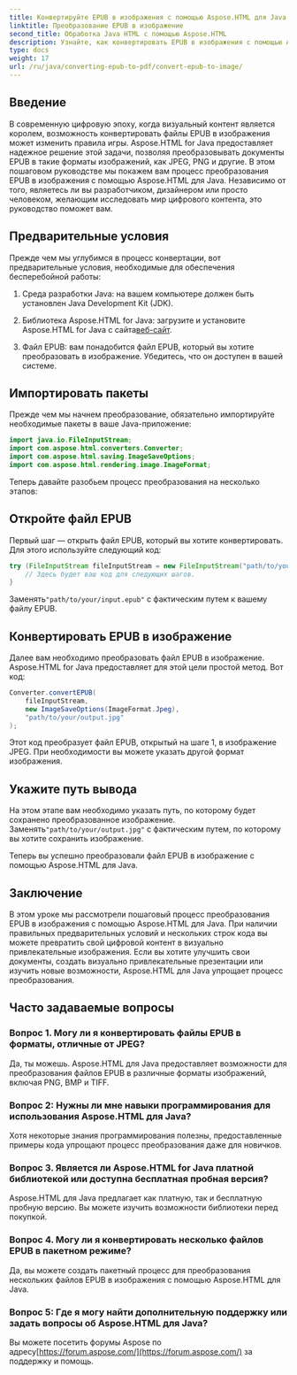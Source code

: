 ```yaml
---
title: Конвертируйте EPUB в изображения с помощью Aspose.HTML для Java
linktitle: Преобразование EPUB в изображение
second_title: Обработка Java HTML с помощью Aspose.HTML
description: Узнайте, как конвертировать EPUB в изображения с помощью Aspose.HTML для Java. Преобразуйте свой цифровой контент без особых усилий. Пошаговое руководство включено.
type: docs
weight: 17
url: /ru/java/converting-epub-to-pdf/convert-epub-to-image/
---
```


## Введение

В современную цифровую эпоху, когда визуальный контент является королем, возможность конвертировать файлы EPUB в изображения может изменить правила игры. Aspose.HTML for Java предоставляет надежное решение этой задачи, позволяя преобразовывать документы EPUB в такие форматы изображений, как JPEG, PNG и другие. В этом пошаговом руководстве мы покажем вам процесс преобразования EPUB в изображения с помощью Aspose.HTML для Java. Независимо от того, являетесь ли вы разработчиком, дизайнером или просто человеком, желающим исследовать мир цифрового контента, это руководство поможет вам.

## Предварительные условия

Прежде чем мы углубимся в процесс конвертации, вот предварительные условия, необходимые для обеспечения бесперебойной работы:

1. Среда разработки Java: на вашем компьютере должен быть установлен Java Development Kit (JDK).

2.  Библиотека Aspose.HTML for Java: загрузите и установите Aspose.HTML for Java с сайта[веб-сайт](https://releases.aspose.com/html/java/).

3. Файл EPUB: вам понадобится файл EPUB, который вы хотите преобразовать в изображение. Убедитесь, что он доступен в вашей системе.

## Импортировать пакеты

Прежде чем мы начнем преобразование, обязательно импортируйте необходимые пакеты в ваше Java-приложение:

```java
import java.io.FileInputStream;
import com.aspose.html.converters.Converter;
import com.aspose.html.saving.ImageSaveOptions;
import com.aspose.html.rendering.image.ImageFormat;
```

Теперь давайте разобьем процесс преобразования на несколько этапов:

## Откройте файл EPUB

Первый шаг — открыть файл EPUB, который вы хотите конвертировать. Для этого используйте следующий код:

```java
try (FileInputStream fileInputStream = new FileInputStream("path/to/your/input.epub")) {
    // Здесь будет ваш код для следующих шагов.
}
```

 Заменять`"path/to/your/input.epub"` с фактическим путем к вашему файлу EPUB.

## Конвертировать EPUB в изображение

Далее вам необходимо преобразовать файл EPUB в изображение. Aspose.HTML for Java предоставляет для этой цели простой метод. Вот код:

```java
Converter.convertEPUB(
    fileInputStream,
    new ImageSaveOptions(ImageFormat.Jpeg),
    "path/to/your/output.jpg"
);
```

Этот код преобразует файл EPUB, открытый на шаге 1, в изображение JPEG. При необходимости вы можете указать другой формат изображения.

## Укажите путь вывода

На этом этапе вам необходимо указать путь, по которому будет сохранено преобразованное изображение. Заменять`"path/to/your/output.jpg"` с фактическим путем, по которому вы хотите сохранить изображение.

Теперь вы успешно преобразовали файл EPUB в изображение с помощью Aspose.HTML для Java.

## Заключение

В этом уроке мы рассмотрели пошаговый процесс преобразования EPUB в изображения с помощью Aspose.HTML для Java. При наличии правильных предварительных условий и нескольких строк кода вы можете превратить свой цифровой контент в визуально привлекательные изображения. Если вы хотите улучшить свои документы, создать визуально привлекательные презентации или изучить новые возможности, Aspose.HTML для Java упрощает процесс преобразования.

## Часто задаваемые вопросы

### Вопрос 1. Могу ли я конвертировать файлы EPUB в форматы, отличные от JPEG?
Да, ты можешь. Aspose.HTML для Java предоставляет возможности для преобразования файлов EPUB в различные форматы изображений, включая PNG, BMP и TIFF.

### Вопрос 2: Нужны ли мне навыки программирования для использования Aspose.HTML для Java?
Хотя некоторые знания программирования полезны, предоставленные примеры кода упрощают процесс преобразования даже для новичков.

### Вопрос 3. Является ли Aspose.HTML for Java платной библиотекой или доступна бесплатная пробная версия?
Aspose.HTML для Java предлагает как платную, так и бесплатную пробную версию. Вы можете изучить возможности библиотеки перед покупкой.

### Вопрос 4. Могу ли я конвертировать несколько файлов EPUB в пакетном режиме?
Да, вы можете создать пакетный процесс для преобразования нескольких файлов EPUB в изображения с помощью Aspose.HTML для Java.

### Вопрос 5: Где я могу найти дополнительную поддержку или задать вопросы об Aspose.HTML для Java?
 Вы можете посетить форумы Aspose по адресу[https://forum.aspose.com/](https://forum.aspose.com/) за поддержку и помощь.